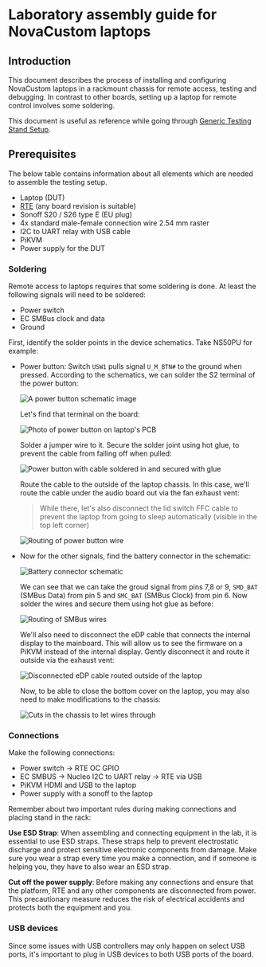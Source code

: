 # Laboratory assembly guide for NovaCustom laptops

## Introduction

This document describes the process of installing and configuring NovaCustom
laptops in a rackmount chassis for remote access, testing and debugging. In
contrast to other boards, setting up a laptop for remote control involves some
soldering.

This document is useful as reference while going through
[Generic Testing Stand Setup](../../unified-test-documentation/generic-testing-stand-setup.md).

## Prerequisites

The below table contains information about all elements which are needed to
assemble the testing setup.

* Laptop (DUT)
* [RTE](https://shop.3mdeb.com/shop/open-source-hardware/open-source-hardware-3mdeb/rte/)
  (any board revision is suitable)
* Sonoff S20 / S26 type E (EU plug)
* 4x standard male-female connection wire 2.54 mm raster
* I2C to UART relay with USB cable
* PiKVM
* Power supply for the DUT

### Soldering

Remote access to laptops requires that some soldering is done. At least the
following signals will need to be soldered:

* Power switch
* EC SMBus clock and data
* Ground

First, identify the solder points in the device schematics. Take NS50PU for
example:

* Power button: Switch `USW1` pulls signal `U_M_BTN#` to the ground when pressed.
  According to the schematics, we can solder the S2 terminal of the power
  button:

    ![A power button schematic image](images/generic_power_button.png)

    Let's find that terminal on the board:

    ![Photo of power button on laptop's PCB](images/clevo_usw1.jpg)

    Solder a jumper wire to it. Secure the solder joint using hot glue, to prevent
    the cable from falling off when pulled:

    ![Power button with cable soldered in and secured with glue](images/clevo_glue.jpg)

    Route the cable to the outside of the laptop chassis. In this case, we'll
    route the cable under the audio board out via the fan exhaust vent:

    > While there, let's also disconnect the lid switch FFC cable to prevent the
    > laptop from going to sleep automatically (visible in the top left corner)

    ![Routing of power button wire](images/clevo_cable_routing.jpg)

* Now for the other signals, find the battery connector in the schematic:

    ![Battery connector schematic](images/generic_battery_connector.png)

    We can see that we can take the groud signal from pins 7,8 or 9, `SMD_BAT`
    (SMBus Data) from pin 5 and `SMC_BAT` (SMBus Clock) from pin 6. Now solder the
    wires and secure them using hot glue as before:

    ![Routing of SMBus wires](images/clevo_smbus_routing.jpg)

    We'll also need to disconnect the eDP cable that connects the internal display
    to the mainboard. This will allow us to see the firmware on a PiKVM instead of
    the internal display. Gently disconnect it and route it outside via the
    exhaust vent:

    ![Disconnected eDP cable routed outside of the laptop](images/clevo_edp.jpg)

    Now, to be able to close the bottom cover on the laptop, you may also need to
    make modifications to the chassis:

    ![Cuts in the chassis to let wires through](images/clevo_chassis_cuts.jpg)

### Connections

Make the following connections:

* Power switch -> RTE OC GPIO
* EC SMBUS -> Nucleo I2C to UART relay -> RTE via USB
* PiKVM HDMI and USB to the laptop
* Power supply with a sonoff to the laptop

Remember about two important rules during making connections and placing stand
in the rack:

**Use ESD Strap**: When assembling and connecting equipment in the lab, it is
essential to use ESD straps. These straps help to prevent electrostatic
discharge and protect sensitive electronic components from damage. Make sure you
wear a strap every time you make a connection, and if someone is helping you,
they have to also wear an ESD strap.

**Cut off the power supply**: Before making any connections and ensure that the
platform, RTE and any other components are disconnected from power. This
precautionary measure reduces the risk of electrical accidents and protects both
the equipment and you.

### USB devices

Since some issues with USB controllers may only happen on select USB ports,
it's important to plug in USB devices to both USB ports of the board.
